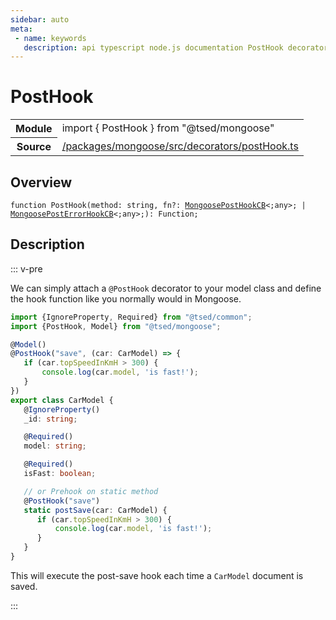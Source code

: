 ```yaml
---
sidebar: auto
meta:
 - name: keywords
   description: api typescript node.js documentation PostHook decorator
---
```

# PostHook <Badge text="Decorator" type="decorator"/>
<!-- Summary -->
<section class="symbol-info"><table class="is-full-width"><tbody><tr><th>Module</th><td><div class="lang-typescript"><span class="token keyword">import</span> { PostHook }&nbsp;<span class="token keyword">from</span>&nbsp;<span class="token string">"@tsed/mongoose"</span></div></td></tr><tr><th>Source</th><td><a href="https://github.com/TypedProject/ts-express-decorators/blob/v5.18.0/packages/mongoose/src/decorators/postHook.ts#L0-L0">/packages/mongoose/src/decorators/postHook.ts</a></td></tr></tbody></table></section>

<!-- Overview -->
## Overview


<pre><code class="typescript-lang ">function <span class="token function">PostHook</span><span class="token punctuation">(</span>method<span class="token punctuation">:</span> <span class="token keyword">string</span><span class="token punctuation">,</span> fn?<span class="token punctuation">:</span> <a href="/api/mongoose/interfaces/MongoosePostHookCB.html"><span class="token">MongoosePostHookCB</span></a>&lt<span class="token punctuation">;</span><span class="token keyword">any</span>&gt<span class="token punctuation">;</span> | <a href="/api/mongoose/interfaces/MongoosePostErrorHookCB.html"><span class="token">MongoosePostErrorHookCB</span></a>&lt<span class="token punctuation">;</span><span class="token keyword">any</span>&gt<span class="token punctuation">;</span><span class="token punctuation">)</span><span class="token punctuation">:</span> Function<span class="token punctuation">;</span></code></pre>



<!-- Description -->
## Description

::: v-pre

We can simply attach a `@PostHook` decorator to your model class and
define the hook function like you normally would in Mongoose.

```typescript
import {IgnoreProperty, Required} from "@tsed/common";
import {PostHook, Model} from "@tsed/mongoose";

@Model()
@PostHook("save", (car: CarModel) => {
   if (car.topSpeedInKmH > 300) {
       console.log(car.model, 'is fast!');
   }
})
export class CarModel {
   @IgnoreProperty()
   _id: string;

   @Required()
   model: string;

   @Required()
   isFast: boolean;

   // or Prehook on static method
   @PostHook("save")
   static postSave(car: CarModel) {
      if (car.topSpeedInKmH > 300) {
          console.log(car.model, 'is fast!');
      }
   }
}
```

This will execute the post-save hook each time a `CarModel` document is saved.


:::